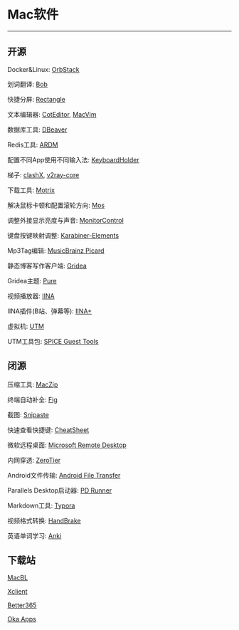 # Mac软件

---

## 开源

Docker&Linux: [OrbStack](https://github.com/orbstack/orbstack)

划词翻译: [Bob](https://github.com/ripperhe/Bob)

快捷分屏: [Rectangle](https://github.com/rxhanson/Rectangle/)

文本编辑器: [CotEditor](https://github.com/coteditor/CotEditor), [MacVim](https://github.com/macvim-dev/macvim)

数据库工具: [DBeaver](https://github.com/dbeaver/dbeaver/)

Redis工具: [ARDM](https://github.com/qishibo/AnotherRedisDesktopManager)

配置不同App使用不同输入法: [KeyboardHolder](https://github.com/leaves615/KeyboardHolder)

梯子: [clashX](https://github.com/yichengchen/clashX), [v2ray-core](https://github.com/v2fly/v2ray-core/)

下载工具: [Motrix](https://github.com/agalwood/Motrix)

解决鼠标卡顿和配置滚轮方向: [Mos](https://github.com/Caldis/Mos)

调整外接显示亮度与声音: [MonitorControl](https://github.com/MonitorControl/MonitorControl)

键盘按键映射调整: [Karabiner-Elements](https://github.com/pqrs-org/Karabiner-Elements)

Mp3Tag编辑: [MusicBrainz Picard](https://github.com/metabrainz/picard)

静态博客写作客户端: [Gridea](https://github.com/getgridea/gridea)

Gridea主题: [Pure](https://github.com/imhanjie/gridea-theme-pure)

视频播放器: [IINA](https://github.com/iina/iina)

IINA插件(B站、弹幕等): [IINA+](https://github.com/xjbeta/iina-plus)

虚拟机: [UTM](https://github.com/utmapp/UTM)

UTM工具包: [SPICE Guest Tools](https://mac.getutm.app/support/)

## 闭源

压缩工具: [MacZip](https://ezip.awehunt.com/)

终端自动补全: [Fig](https://fig.io/)

截图: [Snipaste](https://www.snipaste.com/index.html)

快速查看快捷键: [CheatSheet](https://www.mediaatelier.com/CheatSheet/)

微软远程桌面: [Microsoft Remote Desktop](https://install.appcenter.ms/orgs/rdmacios-k2vy/apps/microsoft-remote-desktop-for-mac/distribution_groups/all-users-of-microsoft-remote-desktop-for-mac)

内网穿透: [ZeroTier](https://www.zerotier.com/)

Android文件传输: [Android File Transfer](https://www.android.com/filetransfer/)

Parallels Desktop启动器: [PD Runner](https://macapp.org.cn/app/pd-runner.html)

Markdown工具: [Typora](https://download.typora.io/mac/Typora-0.11.18.dmg)

视频格式转换: [HandBrake](https://handbrake.fr/)

英语单词学习: [Anki](https://apps.ankiweb.net/)

## 下载站

[MacBL](https://www.macbl.com/)

[Xclient](https://xclient.info/)

[Better365](https://www.better365.cn/)

[Oka Apps](https://zh.okaapps.com/)